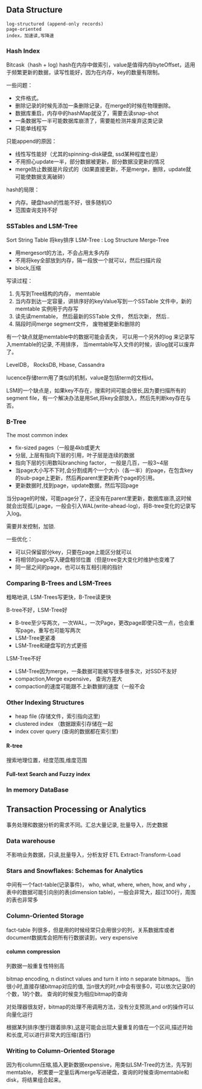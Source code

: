 
## Data Structure
    log-structured (append-only records)
    page-oriented
    index，加速读,写降速
### Hash Index
Bitcask（hash + log)  hash在内存中做索引，value是值得内存byteOffset，适用于频繁更新的数据，读写性能好，因为在内存，key的数量有限制。

一些问题：
- 文件格式。
- 删除记录的时候先添加一条删除记录，在merge的时候在物理删除。
- 数据库重启，内存中的hashMap就没了，需要去读snap-shot
- 一条数据写一半可能数据库崩溃了，需要能检测并废弃这类记录
- 只能单线程写

只能append的原因：
- 线性写性能好（尤其的spinning-disk硬盘, ssd某种程度也是）
- 不用担心update一半，部分数据被更新，部分数据没更新的情况
- merge防止数据是片段式的（如果直接更新，不是merge，删除，update就可能使数据支离破碎）

hash的局限：
- 内存。硬盘hash的性能不好，很多随机IO  
- 范围查询支持不好

### SSTables and LSM-Tree
Sort String Table 将key排序
LSM-Tree : Log Structure Merge-Tree 

- 用mergesort的方法，不会占用太多内存
- 不用将key全部放到内存，隔一段放一个就可以，然后扫描片段
- block,压缩

写读过程：
1. 先写到Tree结构的内存， memtable
2. 当内存到达一定容量，讲排序好的keyValue写到一个SSTable 文件中，新的memtable 实例用于内存写
3. 读先读memtable， 然后最新的SSTable 文件， 然后次新， 然后..
4. 隔段时间merge segment文件， 废物被更新和删除的

有一个缺点就是memtable中的数据可能会丢失， 可以用一个另外的log 来记录写入memtable的记录, 不用排序， 当memtable写入文件的时候，该log就可以废弃了。

LevelDB， RocksDB, Hbase, Cassandra

lucence存储term用了类似的机制，value是包括term的文档id。

LSM的一个缺点是，如果key不存在，搜索时间可能会很长,因为要扫描所有的segment file，有一个解决办法是用Set,将key全部放入，然后先判断key存在与否。

### B-Tree
The most common index

- fix-sized pages（一般是4kb或更大
- 分层, 上层有指向下层的引用，叶子层是连续的数据
- 指向下层的引用数叫branching factor， 一般是几百，一般3~4层
- 当page大小写不下时,会分割成两个一个大小（各一半）的page，在包含key的sub-page上更新，然后再parent里更新两个page的引用。
- 更新数据时,找到page，update数据，然后写回page

当分page的时候，可能page分了，还没有在parent里更新，数据库崩溃,这时候就会出现孤儿page，一般会引入WAL(write-ahead-log)，将B-tree变化的记录写入log。

需要并发控制，加锁.

一些优化：
- 可以只保留部分key，只要在page上能区分就可以
- 将相邻的page写入硬盘相邻位置（但是tree变大变化时维护也变难了
- 同一层之间的page，也可以有互相引用的指针

### Comparing B-Trees and LSM-Trees
粗略地讲, LSM-Trees写更快，B-Tree读更快

B-tree不好，LSM-Tree好
- B-tree至少写两次，一次WAL，一次Page，更改page即使只改一点，也会重写page，重写也可能写两次
- LSM-Tree更紧凑
- LSM-Tree和硬盘写的方式更搭

LSM-Tree不好
- LSM-Tree因为merge，一条数据可能被写很多很多次，对SSD不友好
- compaction,Merge expensive， 查询方差大
- compaction的速度可能跟不上新数据的速度（一般不会

### Other Indexing Structures
- heap file (存储文件，索引指向这里)
- clustered index （数据跟索引存储在一起
- index cover query (查询的数据都在索引里)

#### R-tree
搜索地理位置，经度范围,维度范围

#### Full-text Search and Fuzzy index

### In memory DataBase

## Transaction Processing or Analytics

事务处理和数据分析的需求不同。汇总大量记录, 批量导入，历史数据

### Data warehouse
不影响业务数据，只读,批量导入，分析友好
ETL Extract-Transform-Load

### Stars and Snowflakes: Schemas for Analytics
中间有一个fact-table(记录事件)， who, what, where, when, how, and why ，
表中的数据可能引向别的表(dimension table)，一般会非常大，超过100行，周围的表也非常多

### Column-Oriented Storage
fact-table 列很多，但是用的时候经常只会用很少的列，关系数据库或者document数据库会把所有行数据读到，very expensive   

#### column compression
 列数据一般重复性特别高

bitmap encoding, n distinct values and turn it into n separate bitmaps。 
当n很小时,直接存储bitmap对应的值, 当n很大的时,n中会有很多0，可以依次记录0的个数，1的个数。
查询的时候变为相应bitmap的查询  

对处理器很友好，bitmap的处理不用调用方法，没有分支预测,and or的操作可以向量化运行

根据某列排序(整行跟着排序),这是可能会出现大量重复的值在一个区间,描述开始和长度,可以进行非常大的压缩(首行)

### Writing to Column-Oriented Storage
因为有column压缩,插入更新数据expensive，用类似LSM-Tree的方法，先写到memtable，
积累要一定量后再merge写进硬盘，查询的时候查询memtable和disk，将结果组合起来。
